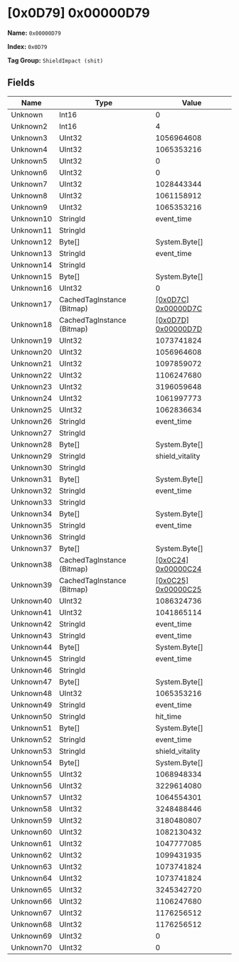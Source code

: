 # [0x0D79] 0x00000D79

**Name:** ```0x00000D79```

**Index:** ```0x0D79```

**Tag Group:** ```ShieldImpact (shit)```

## Fields

Name	| Type	| Value
---	|---	|---	|
Unknown	|Int16	|0
Unknown2	|Int16	|4
Unknown3	|UInt32	|1056964608
Unknown4	|UInt32	|1065353216
Unknown5	|UInt32	|0
Unknown6	|UInt32	|0
Unknown7	|UInt32	|1028443344
Unknown8	|UInt32	|1061158912
Unknown9	|UInt32	|1065353216
Unknown10	|StringId	|event_time
Unknown11	|StringId	|
Unknown12	|Byte[]	|System.Byte[]
Unknown13	|StringId	|event_time
Unknown14	|StringId	|
Unknown15	|Byte[]	|System.Byte[]
Unknown16	|UInt32	|0
Unknown17	|CachedTagInstance (Bitmap)	|[[0x0D7C] 0x00000D7C](../Bitmap/0D7C.md)
Unknown18	|CachedTagInstance (Bitmap)	|[[0x0D7D] 0x00000D7D](../Bitmap/0D7D.md)
Unknown19	|UInt32	|1073741824
Unknown20	|UInt32	|1056964608
Unknown21	|UInt32	|1097859072
Unknown22	|UInt32	|1106247680
Unknown23	|UInt32	|3196059648
Unknown24	|UInt32	|1061997773
Unknown25	|UInt32	|1062836634
Unknown26	|StringId	|event_time
Unknown27	|StringId	|
Unknown28	|Byte[]	|System.Byte[]
Unknown29	|StringId	|shield_vitality
Unknown30	|StringId	|
Unknown31	|Byte[]	|System.Byte[]
Unknown32	|StringId	|event_time
Unknown33	|StringId	|
Unknown34	|Byte[]	|System.Byte[]
Unknown35	|StringId	|event_time
Unknown36	|StringId	|
Unknown37	|Byte[]	|System.Byte[]
Unknown38	|CachedTagInstance (Bitmap)	|[[0x0C24] 0x00000C24](../Bitmap/0C24.md)
Unknown39	|CachedTagInstance (Bitmap)	|[[0x0C25] 0x00000C25](../Bitmap/0C25.md)
Unknown40	|UInt32	|1086324736
Unknown41	|UInt32	|1041865114
Unknown42	|StringId	|event_time
Unknown43	|StringId	|event_time
Unknown44	|Byte[]	|System.Byte[]
Unknown45	|StringId	|event_time
Unknown46	|StringId	|
Unknown47	|Byte[]	|System.Byte[]
Unknown48	|UInt32	|1065353216
Unknown49	|StringId	|event_time
Unknown50	|StringId	|hit_time
Unknown51	|Byte[]	|System.Byte[]
Unknown52	|StringId	|event_time
Unknown53	|StringId	|shield_vitality
Unknown54	|Byte[]	|System.Byte[]
Unknown55	|UInt32	|1068948334
Unknown56	|UInt32	|3229614080
Unknown57	|UInt32	|1064554301
Unknown58	|UInt32	|3248488446
Unknown59	|UInt32	|3180480807
Unknown60	|UInt32	|1082130432
Unknown61	|UInt32	|1047777085
Unknown62	|UInt32	|1099431935
Unknown63	|UInt32	|1073741824
Unknown64	|UInt32	|1073741824
Unknown65	|UInt32	|3245342720
Unknown66	|UInt32	|1106247680
Unknown67	|UInt32	|1176256512
Unknown68	|UInt32	|1176256512
Unknown69	|UInt32	|0
Unknown70	|UInt32	|0


